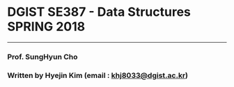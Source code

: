 # DGIST SE387 - Data Structures SPRING 2018
------------------------------------------

### Prof. SungHyun Cho

### Written by Hyejin Kim (email : khj8033@dgist.ac.kr) 
